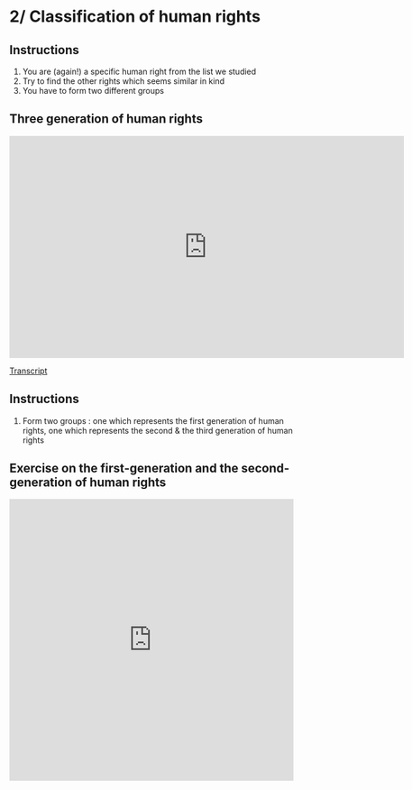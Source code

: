 # 2/ Classification of human rights

## Instructions

1. You are (again!) a specific human right from the list we studied
2. Try to find the other rights which seems similar in kind
3. You have to form two different groups

## Three generation of human rights

<iframe src="https://ladigitale.dev/digiplay/inc/video.php?videoId=kbul3hxYGNU&vignette=https://i.ytimg.com/vi/kbul3hxYGNU/hqdefault.jpg&debut=0&fin=221&largeur=200&hauteur=113" allowfullscreen frameborder="0" width="700" height="394"></iframe>

[Transcript](https://docs.google.com/document/d/1S3RTOihTtQ_OUN0DkHC41IqhfdriinhEuNWUrN-yO8s/edit?usp=sharing)

##  Instructions

1. Form two groups : one which represents the first generation of human rights, one which represents the second & the third generation of human rights

## Exercise on the first-generation and the second-generation of human rights

<iframe src="https://learningapps.org/watch?v=pu84f9oat21" style="border:0px;width:100%;height:500px" allowfullscreen="true" webkitallowfullscreen="true" mozallowfullscreen="true"></iframe>
